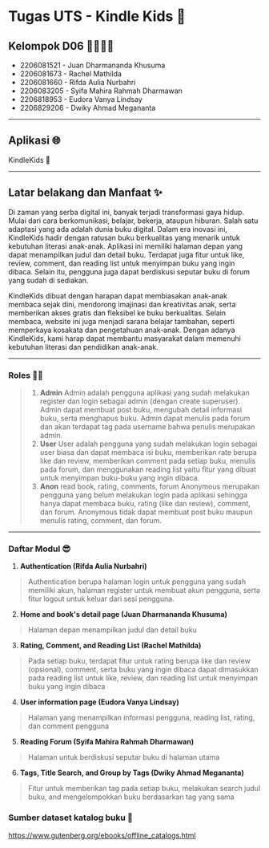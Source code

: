 # Tugas UTS - Kindle Kids 📝
## Kelompok D06 👨‍👨‍👧‍👧
- 2206081521 - Juan Dharmananda Khusuma
- 2206081673 - Rachel Mathilda
- 2206081660 - Rifda Aulia Nurbahri
- 2206083205 - Syifa Mahira Rahmah Dharmawan
- 2206818953 - Eudora Vanya Lindsay
- 2206829206 - Dwiky Ahmad Megananta

---

## Aplikasi 🌐
KindleKids 📖

---
## Latar belakang dan Manfaat ✨

Di zaman yang serba digital ini, banyak terjadi transformasi gaya hidup. Mulai dari cara berkomunikasi, belajar, bekerja, ataupun hiburan. Salah satu adaptasi yang ada adalah dunia buku digital. Dalam era inovasi ini, KindleKids hadir dengan ratusan buku berkualitas yang menarik untuk kebutuhan literasi anak-anak. Aplikasi ini memiliki halaman depan yang dapat menampilkan judul dan detail buku. Terdapat juga fitur untuk like, review, comment, dan reading list untuk menyimpan buku yang ingin dibaca. Selain itu, pengguna juga dapat berdiskusi seputar buku di forum yang sudah di sediakan. 

KindleKids dibuat dengan harapan dapat membiasakan anak-anak membaca sejak dini, mendorong imajinasi dan kreativitas anak, serta memberikan akses gratis dan fleksibel ke buku berkualitas. Selain membaca, website ini juga menjadi sarana belajar tambahan, seperti memperkaya kosakata dan pengetahuan anak-anak. Dengan adanya KindleKids, kami harap dapat membantu masyarakat dalam memenuhi kebutuhan literasi dan pendidikan anak-anak.

---

### Roles 👷‍♂️
> 1. **Admin**
> Admin adalah pengguna aplikasi yang sudah melakukan register dan login sebagai admin (dengan create superuser). Admin dapat membuat post buku, mengubah detail informasi buku, serta menghapus buku. Admin dapat menulis pada forum dan akan terdapat tag pada username bahwa penulis merupakan admin.
> 2. **User**
> User adalah pengguna yang sudah melakukan login sebagai user biasa dan dapat membaca isi buku, memberikan rate berupa like dan review, memberikan comment pada setiap buku, menulis pada forum, dan menggunakan reading list yaitu fitur yang dibuat untuk menyimpan buku-buku yang ingin dibaca.
> 3. **Anon**
> read book, rating, comments, forum
> Anonymous merupakan pengguna yang belum melakukan login pada aplikasi sehingga hanya dapat membaca buku, rating (like dan review), comment, dan forum. Anonymous tidak dapat membuat post buku maupun menulis rating, comment, dan forum.

---

### Daftar Modul 😎
1. **Authentication (Rifda Aulia Nurbahri)**
> Authentication berupa halaman login untuk pengguna yang sudah memiliki akun, halaman register untuk membuat akun pengguna, serta fitur logout untuk keluar dari sesi pengguna.
2. **Home and book's detail page (Juan Dharmananda Khusuma)**
> Halaman depan menampilkan judul dan detail buku
3. **Rating, Comment, and Reading List (Rachel Mathilda)**
> Pada setiap buku, terdapat fitur untuk rating berupa like dan review (opsional), comment, serta buku yang ingin dibaca dapat dimasukkan pada reading list
> untuk like, review, dan reading list untuk menyimpan buku yang ingin dibaca
4. **User information page (Eudora Vanya Lindsay)**
> Halaman yang menampilkan informasi pengguna, reading list, rating, dan comment pengguna
5. **Reading Forum (Syifa Mahira Rahmah Dharmawan)**
> Halaman untuk berdiskusi seputar buku di halaman utama
6. **Tags, Title Search, and Group by Tags (Dwiky Ahmad Megananta)**
> Fitur untuk memberikan tag pada setiap buku, melakukan search judul buku, and mengelompokkan buku berdasarkan tag yang sama



### Sumber dataset katalog buku 📄
 https://www.gutenberg.org/ebooks/offline_catalogs.html